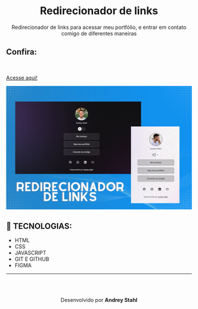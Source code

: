 <h1 align="center"> Redirecionador de links </h1>

<p align="center">
Redirecionador de links para acessar meu portfólio, e entrar em contato comigo de diferentes maneiras
</p>


<h2> Confira: </h2>
<br> 

<a href="https://andreyy5.github.io/redirecionadorDeLinks/"> Acesse aqui! </a>

<img alt="imagemDoProjeto" src="./assets/Read.png">

<br> 

## 🚀 TECNOLOGIAS: 
<ul>
  <li> HTML </li>
  <li> CSS </li>
  <li> JAVASCRIPT </li>
  <li> GIT E GITHUB </li>
  <li> FIGMA </li>
</ul> 


---
<br>
<br>
<p align="center"> Desenvolvido por <strong>Andrey Stahl</strong>

